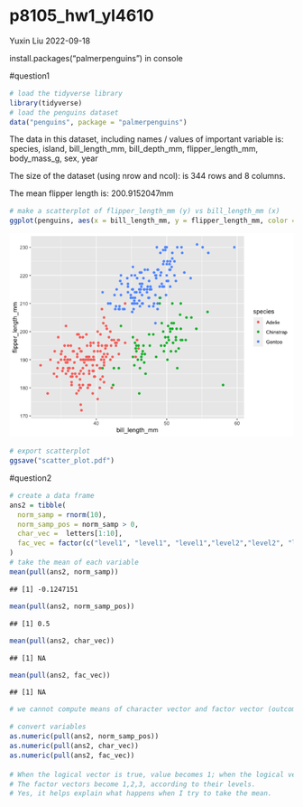p8105_hw1_yl4610
================
Yuxin Liu
2022-09-18

install.packages(“palmerpenguins”) in console

\#question1

``` r
# load the tidyverse library 
library(tidyverse)
# load the penguins dataset
data("penguins", package = "palmerpenguins")
```

The data in this dataset, including names / values of important variable
is: species, island, bill_length_mm, bill_depth_mm, flipper_length_mm,
body_mass_g, sex, year

The size of the dataset (using nrow and ncol): is 344 rows and 8
columns.

The mean flipper length is: 200.9152047mm

``` r
# make a scatterplot of flipper_length_mm (y) vs bill_length_mm (x)
ggplot(penguins, aes(x = bill_length_mm, y = flipper_length_mm, color = species)) + geom_point() 
```

![](p8105_hw1_yl4610_files/figure-gfm/unnamed-chunk-2-1.png)<!-- -->

``` r
# export scatterplot
ggsave("scatter_plot.pdf")
```

\#question2

``` r
# create a data frame
ans2 = tibble(
  norm_samp = rnorm(10),
  norm_samp_pos = norm_samp > 0,
  char_vec =  letters[1:10],
  fac_vec = factor(c("level1", "level1", "level1","level2","level2", "level2", "level3","level3","level3", "level3"), levels = c("level1", "level2", "level3")),
)
# take the mean of each variable 
mean(pull(ans2, norm_samp))
```

    ## [1] -0.1247151

``` r
mean(pull(ans2, norm_samp_pos))
```

    ## [1] 0.5

``` r
mean(pull(ans2, char_vec))
```

    ## [1] NA

``` r
mean(pull(ans2, fac_vec))
```

    ## [1] NA

``` r
# we cannot compute means of character vector and factor vector (outcomes are NA for both types of variables) because we only can compute mean of numeric or logical factor. The means for numeric or logical factor are numbers.
```

``` r
# convert variables
as.numeric(pull(ans2, norm_samp_pos))
as.numeric(pull(ans2, char_vec))
as.numeric(pull(ans2, fac_vec))

# When the logical vector is true, value becomes 1; when the logical vector is false, value becomes 0; The character vectors become NA.
# The factor vectors become 1,2,3, according to their levels.
# Yes, it helps explain what happens when I try to take the mean.
```
